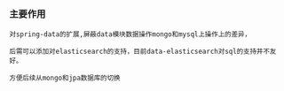 ### 主要作用 

```text
对spring-data的扩展,屏蔽data模块数据操作mongo和mysql上操作上的差异，

后需可以添加对elasticsearch的支持，目前data-elasticsearch对sql的支持并不友好。

方便后续从mongo和jpa数据库的切换
```

